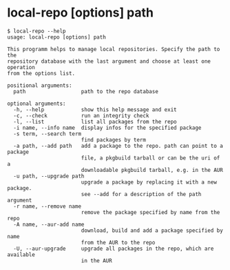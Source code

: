 # local-repo [options] path

	$ local-repo --help
	usage: local-repo [options] path

	This programm helps to manage local repositories. Specify the path to the
	repository database with the last argument and choose at least one operation
	from the options list.

	positional arguments:
	  path                  path to the repo database

	optional arguments:
	  -h, --help            show this help message and exit
	  -c, --check           run an integrity check
	  -l, --list            list all packages from the repo
	  -i name, --info name  display infos for the specified package
	  -s term, --search term
	                        find packages by term
	  -a path, --add path   add a package to the repo. path can point to a package
	                        file, a pkgbuild tarball or can be the uri of a
	                        downloadable pkgbuild tarball, e.g. in the AUR
	  -u path, --upgrade path
	                        upgrade a package by replacing it with a new package.
	                        see --add for a description of the path argument
	  -r name, --remove name
    	                    remove the package specified by name from the repo
	  -A name, --aur-add name
	                        download, build and add a package specified by name
	                        from the AUR to the repo
	  -U, --aur-upgrade     upgrade all packages in the repo, which are available
    	                    in the AUR
